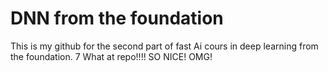 # DNN from the foundation
This is my github for the second part of fast Ai cours in deep learning from the foundation. 
7
What at repo!!!! SO NICE! OMG!
